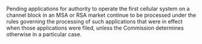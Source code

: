 Pending applications for authority to operate the first cellular system on a channel block in an MSA or RSA market continue to be processed under the rules governing the processing of such applications that were in effect when those applications were filed, unless the Commission determines otherwise in a particular case.

